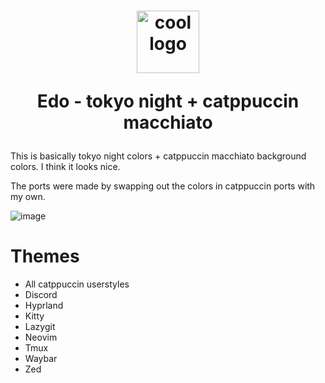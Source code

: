 <h1 align="center">
<img height="100" src="https://github.com/user-attachments/assets/4176657a-c2f3-4f0a-817f-fd54587ac311" alt="cool logo" />
  
Edo - tokyo night + catppuccin macchiato
</h1>

This is basically tokyo night colors + catppuccin macchiato background colors. I think it looks nice.

The ports were made by swapping out the colors in catppuccin ports with my own.

![image](https://github.com/user-attachments/assets/84397c26-b47e-4136-a787-331df76a36ec)



# Themes

- All catppuccin userstyles
- Discord
- Hyprland
- Kitty
- Lazygit
- Neovim
- Tmux
- Waybar
- Zed
